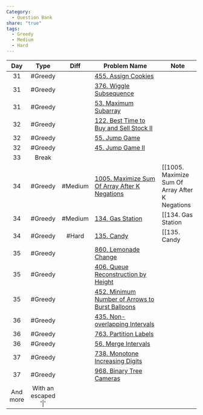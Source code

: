 ```yaml
---
Category:
  - Question Bank
share: "true"
tags:
  - Greedy
  - Medium
  - Hard
---
```



Day  | Type | Diff | Problem Name | Note |
| :------------: | :-----------: | :-----------: | ----------- | ----------- |
31 | #Greedy | | [455. Assign Cookies](https://leetcode.com/problems/assign-cookies) | |
31 | #Greedy | |  [376. Wiggle Subsequence](https://leetcode.com/problems/wiggle-subsequence) | |
31 | #Greedy | |  [53. Maximum Subarray](https://leetcode.com/problems/maximum-subarray) | |
32 | #Greedy | |  [122. Best Time to Buy and Sell Stock II](https://leetcode.com/problems/best-time-to-buy-and-sell-stock-ii) | |
32 | #Greedy | |  [55. Jump Game](https://leetcode.com/problems/jump-game) | |
32 | #Greedy | |  [45. Jump Game II](https://leetcode.com/problems/jump-game-ii) | |
33 | Break | | |
34       | #Greedy | #Medium |   [1005. Maximize Sum Of Array After K Negations](https://leetcode.com/problems/maximize-sum-of-array-after-k-negations/)  | [[1005. Maximize Sum Of Array After K Negations|1005. Maximize Sum Of Array After K Negations]] |
34       | #Greedy | #Medium |  [134. Gas Station](https://leetcode.com/problems/gas-station/)   |         [[134. Gas Station|134. Gas Station]] |
34       | #Greedy | #Hard |   [135. Candy](https://leetcode.com/problems/candy/)      |         [[135. Candy|135. Candy]] |  
35        | #Greedy | |   [860. Lemonade Change](https://leetcode.com/problems/lemonade-change)     |          |
35        | #Greedy | |    [406. Queue Reconstruction by Height](https://leetcode.com/problems/queue-reconstruction-by-height)    |          |
35        | #Greedy | |     [452. Minimum Number of Arrows to Burst Balloons](https://leetcode.com/problems/minimum-number-of-arrows-to-burst-balloons/)   |          |
36        | #Greedy | |     [435. Non-overlapping Intervals](https://leetcode.com/problems/non-overlapping-intervals)   |          |
36        | #Greedy | |     [763. Partition Labels](https://leetcode.com/problems/partition-labels)   |          |
36        | #Greedy | |     [56. Merge Intervals](https://leetcode.com/problems/merge-intervals)   |          |
37        | #Greedy | |     [738. Monotone Increasing Digits](https://leetcode.com/problems/monotone-increasing-digits)   |          |
37        | #Greedy | |     [968. Binary Tree Cameras](https://leetcode.com/problems/binary-tree-cameras)   |          |
And more      | With an escaped '\|'       ||


